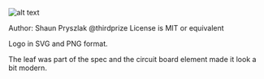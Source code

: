 
![alt text](https://github.com/NeoResearch/neoresearch.github.io/blob/master/assets/images/logo/thirdprize-logo/leaf%20logo.svg "Logo Title Text 1")

Author: Shaun Pryszlak @thirdprize
License is MIT or equivalent

Logo in SVG and PNG format.

The leaf was part of the spec and the circuit board element made it look a bit modern.  
